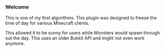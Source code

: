 ### Welcome
This is one of my first algorithms. This plugin was designed to freeze the time of day for various Minecraft clients.

This allowed it to be sunny for users while Monsters would spawn through out the day. This uses an older Bukkit API and might not even work anymore.